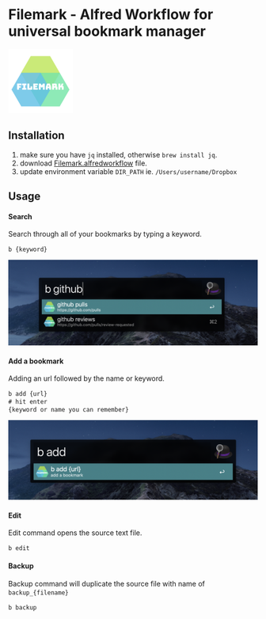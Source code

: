 # Filemark - Alfred Workflow for universal bookmark manager

<img src="https://github.com/jackchuka/alfred-workflow-bookmarks/blob/master/icon.png?raw=true" alt="logo" width="130"/>

## Installation

1. make sure you have `jq` installed, otherwise `brew install jq`.
1. download [Filemark.alfredworkflow](https://github.com/jackchuka/alfred-workflow-bookmarks/releases/latest) file.
3. update environment variable `DIR_PATH` ie. `/Users/username/Dropbox`

## Usage

#### Search
Search through all of your bookmarks by typing a keyword.
```
b {keyword}
```
![Search](https://github.com/jackchuka/alfred-workflow-bookmarks/blob/master/screenshots/screenshot_github.png?raw=true)

#### Add a bookmark
Adding an url followed by the name or keyword.
```
b add {url}
# hit enter
{keyword or name you can remember}
```
![Add](https://github.com/jackchuka/alfred-workflow-bookmarks/blob/master/screenshots/screenshot_add.png?raw=true)

#### Edit
Edit command opens the source text file.
```
b edit
```

#### Backup
Backup command will duplicate the source file with name of `backup_{filename}`
```
b backup
```

